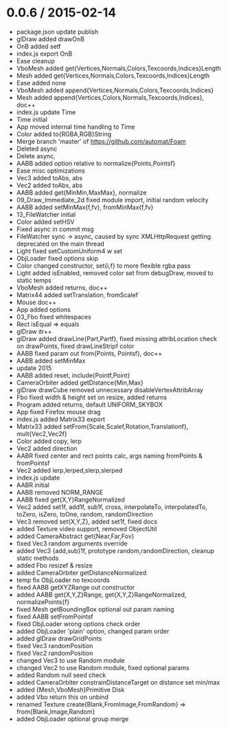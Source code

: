 0.0.6 / 2015-02-14
==================

  * package.json update publish
  * glDraw added drawOnB
  * OnB added setf
  * index.js export OnB
  * Ease cleanup
  * VboMesh added get{Vertices,Normals,Colors,Texcoords,Indices}Length
  * Mesh added get{Vertices,Normals,Colors,Texcoords,Indices}Length
  * Ease added none
  * VboMesh added append{Vertices,Normals,Colors,Texcoords,Indices}
  * Mesh added append{Vertices,Colors,Normals,Texcoords,Indices}, doc++
  * index.js update Time
  * Time initial
  * App moved internal time handling to Time
  * Color added to{RGBA,RGB}String
  * Merge branch 'master' of https://github.com/automat/Foam
  * Deleted async
  * Delete async,
  * AABB added option relative to normalize{Points,Pointsf}
  * Ease misc optimizations
  * Vec3 added toAbs, abs
  * Vec2 added toAbs, abs
  * AABB added get{MinMin,MaxMax}, normalize
  * 09_Draw_Immediate_2d fixed module import, initial random velocity
  * AABB added setMinMax{f,fv}, fromMinMax{f,fv}
  * 13_FileWatcher initial
  * Color added setHSV
  * Fixed async in commit msg
  * FileWatcher sync -> async, caused by sync XMLHttpRequest getting deprecated on the main thread
  * Light fixed setCustomUniform4 w set
  * ObjLoader fixed options skip
  * Color changed constructor, set{i,f} to more flexible rgba pass
  * Light added isEnabled, removed color set from debugDraw, moved to static temps
  * VboMesh added returns, doc++
  * Matrix44 added setTranslation, fromScalef
  * Mouse doc++
  * App added options
  * 03_Fbo fixed whitespaces
  * Rect isEqual => equals
  * glDraw itr++
  * glDraw added drawLine{Part,Partf}, fixed missing attribLocation check on drawPoints, fixed drawLineStripf color
  * AABB fixed param out from{Points, Pointsf}, doc++
  * AABB added setMinMax
  * update 2015
  * AABB added reset, include{Pointf,Point}
  * CameraOrbiter added getDistance{Min,Max}
  * glDraw drawCube removed unnecessary disableVertexAttribArray
  * Fbo fixed width & height set on resize, added returns
  * Program added returns, default UNIFORM_SKYBOX
  * App fixed Firefox mouse drag
  * index.js added Matrix33 export
  * Matrix33 added setFrom{Scale,Scalef,Rotation,Translationf}, mult{Vec2,Vec2f}
  * Color added copy, lerp
  * Vec2 added direction
  * AABR fixed center and rect points calc, args naming fromPoints & fromPointsf
  * Vec2 added lerp,lerped,slerp,slerped
  * index.js update
  * AABR initial
  * AABB removed NORM_RANGE
  * AABB fixed get{X,Y}RangeNormalized
  * Vec2 added set1f, add1f, sub1f, cross, interpolateTo, interpolatedTo, toZero, isZero, toOne, random, randomDirection
  * Vec3 removed set{X,Y,Z}, added set1f, fixed docs
  * added Texture video support, removed ObjectUtil
  * added CameraAbstract get{Near,Far,Fov}
  * fixed Vec3 random arguments override
  * added Vec3 {add,sub}1f, prototype random,randomDirection, cleanup static methods
  * added Fbo resizef & resize
  * added CameraOrbiter getDistanceNormalized
  * temp fix ObjLoader no texcoords
  * fixed AABB getXYZRange out constructor
  * added AABB get{X,Y,Z}Range, get{X,Y,Z}RangeNormalized, normalizePoints{f}
  * fixed Mesh getBoundingBox optional out param naming
  * fixed AABB setFromPointsf
  * fixed ObjLoader wrong options check order
  * added ObjLoader 'plain' option, changed param order
  * added glDraw drawGridPoints
  * fixed Vec3 randomPosition
  * fixed Vec2 randomPosition
  * changed Vec3 to use Random module
  * changed Vec2 to use Random module, fixed optional params
  * added Random null seed check
  * added CameraOrbiter constrainDistanceTarget on distance set min/max
  * added {Mesh,VboMesh}Primitive Disk
  * added Vbo return this on unbind
  * renamed Texture create{Blank,FromImage,FromRandom} => from{Blank,Image,Random}
  * added ObjLoader optional group merge
